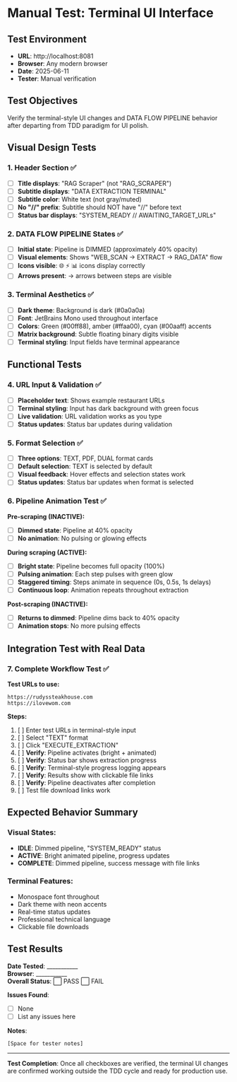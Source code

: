 # Manual Test: Terminal UI Interface

## Test Environment
- **URL**: http://localhost:8081
- **Browser**: Any modern browser
- **Date**: 2025-06-11
- **Tester**: Manual verification

## Test Objectives
Verify the terminal-style UI changes and DATA FLOW PIPELINE behavior after departing from TDD paradigm for UI polish.

## Visual Design Tests

### 1. Header Section ✅
- [ ] **Title displays**: "RAG Scraper" (not "RAG_SCRAPER")
- [ ] **Subtitle displays**: "DATA EXTRACTION TERMINAL" 
- [ ] **Subtitle color**: White text (not gray/muted)
- [ ] **No "//" prefix**: Subtitle should NOT have "//" before text
- [ ] **Status bar displays**: "SYSTEM_READY // AWAITING_TARGET_URLs"

### 2. DATA FLOW PIPELINE States ✅
- [ ] **Initial state**: Pipeline is DIMMED (approximately 40% opacity)
- [ ] **Visual elements**: Shows "WEB_SCAN → EXTRACT → RAG_DATA" flow
- [ ] **Icons visible**: 🌐 ⚡ 📊 icons display correctly
- [ ] **Arrows present**: → arrows between steps are visible

### 3. Terminal Aesthetics ✅
- [ ] **Dark theme**: Background is dark (#0a0a0a)
- [ ] **Font**: JetBrains Mono used throughout interface
- [ ] **Colors**: Green (#00ff88), amber (#ffaa00), cyan (#00aaff) accents
- [ ] **Matrix background**: Subtle floating binary digits visible
- [ ] **Terminal styling**: Input fields have terminal appearance

## Functional Tests

### 4. URL Input & Validation ✅
- [ ] **Placeholder text**: Shows example restaurant URLs
- [ ] **Terminal styling**: Input has dark background with green focus
- [ ] **Live validation**: URL validation works as you type
- [ ] **Status updates**: Status bar updates during validation

### 5. Format Selection ✅
- [ ] **Three options**: TEXT, PDF, DUAL format cards
- [ ] **Default selection**: TEXT is selected by default
- [ ] **Visual feedback**: Hover effects and selection states work
- [ ] **Status updates**: Status bar updates when format is selected

### 6. Pipeline Animation Test ✅
**Pre-scraping (INACTIVE):**
- [ ] **Dimmed state**: Pipeline at 40% opacity
- [ ] **No animation**: No pulsing or glowing effects

**During scraping (ACTIVE):**
- [ ] **Bright state**: Pipeline becomes full opacity (100%)
- [ ] **Pulsing animation**: Each step pulses with green glow
- [ ] **Staggered timing**: Steps animate in sequence (0s, 0.5s, 1s delays)
- [ ] **Continuous loop**: Animation repeats throughout extraction

**Post-scraping (INACTIVE):**
- [ ] **Returns to dimmed**: Pipeline dims back to 40% opacity
- [ ] **Animation stops**: No more pulsing effects

## Integration Test with Real Data

### 7. Complete Workflow Test ✅
**Test URLs to use:**
```
https://rudyssteakhouse.com
https://ilovewom.com
```

**Steps:**
1. [ ] Enter test URLs in terminal-style input
2. [ ] Select "TEXT" format
3. [ ] Click "EXECUTE_EXTRACTION"
4. [ ] **Verify**: Pipeline activates (bright + animated)
5. [ ] **Verify**: Status bar shows extraction progress
6. [ ] **Verify**: Terminal-style progress logging appears
7. [ ] **Verify**: Results show with clickable file links
8. [ ] **Verify**: Pipeline deactivates after completion
9. [ ] Test file download links work

## Expected Behavior Summary

### Visual States:
- **IDLE**: Dimmed pipeline, "SYSTEM_READY" status
- **ACTIVE**: Bright animated pipeline, progress updates
- **COMPLETE**: Dimmed pipeline, success message with file links

### Terminal Features:
- Monospace font throughout
- Dark theme with neon accents
- Real-time status updates
- Professional technical language
- Clickable file downloads

## Test Results
**Date Tested**: ___________  
**Browser**: ___________  
**Overall Status**: ⬜ PASS ⬜ FAIL  

**Issues Found**:
- [ ] None
- [ ] List any issues here

**Notes**:
```
[Space for tester notes]
```

---

**Test Completion**: Once all checkboxes are verified, the terminal UI changes are confirmed working outside the TDD cycle and ready for production use.